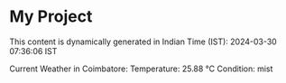 # My Project

This content is dynamically generated in Indian Time (IST): 2024-03-30 07:36:06 IST


Current Weather in Coimbatore:
Temperature: 25.88 °C
Condition: mist
